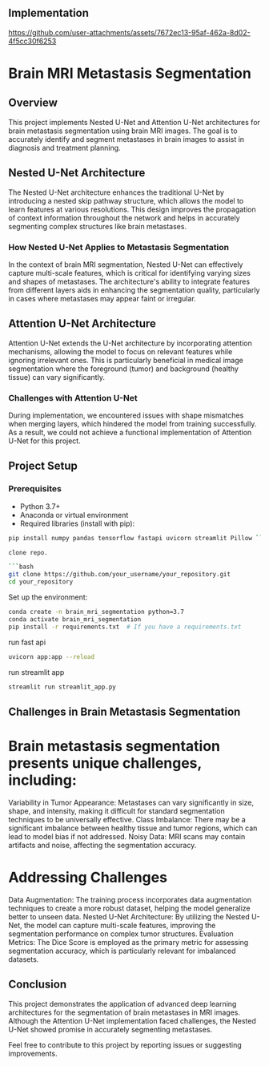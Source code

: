 ## Implementation



https://github.com/user-attachments/assets/7672ec13-95af-462a-8d02-4f5cc30f6253




# Brain MRI Metastasis Segmentation

## Overview

This project implements Nested U-Net and Attention U-Net architectures for brain metastasis segmentation using brain MRI images. The goal is to accurately identify and segment metastases in brain images to assist in diagnosis and treatment planning.

## Nested U-Net Architecture

The Nested U-Net architecture enhances the traditional U-Net by introducing a nested skip pathway structure, which allows the model to learn features at various resolutions. This design improves the propagation of context information throughout the network and helps in accurately segmenting complex structures like brain metastases.

### How Nested U-Net Applies to Metastasis Segmentation

In the context of brain MRI segmentation, Nested U-Net can effectively capture multi-scale features, which is critical for identifying varying sizes and shapes of metastases. The architecture's ability to integrate features from different layers aids in enhancing the segmentation quality, particularly in cases where metastases may appear faint or irregular.

## Attention U-Net Architecture

Attention U-Net extends the U-Net architecture by incorporating attention mechanisms, allowing the model to focus on relevant features while ignoring irrelevant ones. This is particularly beneficial in medical image segmentation where the foreground (tumor) and background (healthy tissue) can vary significantly.

### Challenges with Attention U-Net

During implementation, we encountered issues with shape mismatches when merging layers, which hindered the model from training successfully. As a result, we could not achieve a functional implementation of Attention U-Net for this project.

## Project Setup

### Prerequisites

- Python 3.7+
- Anaconda or virtual environment
- Required libraries (install with pip):

```bash
pip install numpy pandas tensorflow fastapi uvicorn streamlit Pillow ```

clone repo.

```bash
git clone https://github.com/your_username/your_repository.git
cd your_repository
```

Set up the environment:

```bash
conda create -n brain_mri_segmentation python=3.7
conda activate brain_mri_segmentation
pip install -r requirements.txt  # If you have a requirements.txt
```

run fast api

``` bash
uvicorn app:app --reload
```
run streamlit app
```bash
streamlit run streamlit_app.py
```


## Challenges in Brain Metastasis Segmentation
# Brain metastasis segmentation presents unique challenges, including:

Variability in Tumor Appearance: Metastases can vary significantly in size, shape, and intensity, making it difficult for standard segmentation techniques to be universally effective.
Class Imbalance: There may be a significant imbalance between healthy tissue and tumor regions, which can lead to model bias if not addressed.
Noisy Data: MRI scans may contain artifacts and noise, affecting the segmentation accuracy.

# Addressing Challenges
Data Augmentation: The training process incorporates data augmentation techniques to create a more robust dataset, helping the model generalize better to unseen data.
Nested U-Net Architecture: By utilizing the Nested U-Net, the model can capture multi-scale features, improving the segmentation performance on complex tumor structures.
Evaluation Metrics: The Dice Score is employed as the primary metric for assessing segmentation accuracy, which is particularly relevant for imbalanced datasets.
## Conclusion
This project demonstrates the application of advanced deep learning architectures for the segmentation of brain metastases in MRI images. Although the Attention U-Net implementation faced challenges, the Nested U-Net showed promise in accurately segmenting metastases.

Feel free to contribute to this project by reporting issues or suggesting improvements.
